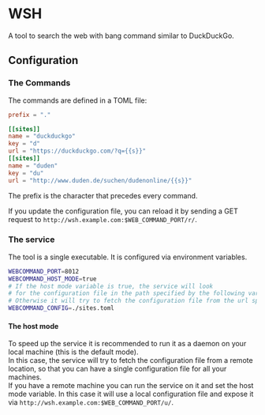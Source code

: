 # WSH

A tool to search the web with bang command similar to DuckDuckGo.

## Configuration

### The Commands

The commands are defined in a TOML file:

```toml
prefix = "."

[[sites]]
name = "duckduckgo"
key = "d"
url = "https://duckduckgo.com/?q={{s}}"
[[sites]]
name = "duden"
key = "du"
url = "http://www.duden.de/suchen/dudenonline/{{s}}"
```

The prefix is the character that precedes every command.

If you update the configuration file, you can reload it by sending a GET request to `http://wsh.example.com:$WEB_COMMAND_PORT/r/`.

### The service

The tool is a single executable. It is configured via environment variables.

```bash
WEBCOMMAND_PORT=8012
WEBCOMMAND_HOST_MODE=true
# If the host mode variable is true, the service will look 
# for the configuration file in the path specified by the following variable.
# Otherwise it will try to fetch the configuration file from the url specified by the following variable.
WEBCOMMAND_CONFIG=./sites.toml
```

#### The host mode

To speed up the service it is recommended to run it as a daemon on your local machine (this is the default mode).  
In this case, the service will try to fetch the configuration file from a remote location, so that you can have a single configuration file for all your machines.  
If you have a remote machine you can run the service on it and set the host mode variable. In this case it will use a local configuration file and expose it via `http://wsh.example.com:$WEB_COMMAND_PORT/u/`.
